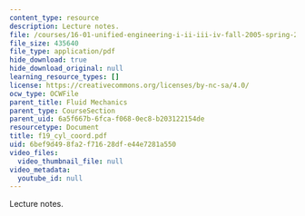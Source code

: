 ```yaml
---
content_type: resource
description: Lecture notes.
file: /courses/16-01-unified-engineering-i-ii-iii-iv-fall-2005-spring-2006/6bef9d498fa2f71628dfe44e7281a550_f19_cyl_coord.pdf
file_size: 435640
file_type: application/pdf
hide_download: true
hide_download_original: null
learning_resource_types: []
license: https://creativecommons.org/licenses/by-nc-sa/4.0/
ocw_type: OCWFile
parent_title: Fluid Mechanics
parent_type: CourseSection
parent_uid: 6a5f667b-6fca-f068-0ec8-b203122154de
resourcetype: Document
title: f19_cyl_coord.pdf
uid: 6bef9d49-8fa2-f716-28df-e44e7281a550
video_files:
  video_thumbnail_file: null
video_metadata:
  youtube_id: null
---
```

Lecture notes.
